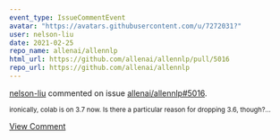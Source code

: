 ```yaml
---
event_type: IssueCommentEvent
avatar: "https://avatars.githubusercontent.com/u/7272031?"
user: nelson-liu
date: 2021-02-25
repo_name: allenai/allennlp
html_url: https://github.com/allenai/allennlp/pull/5016
repo_url: https://github.com/allenai/allennlp
---
```


<a href='https://github.com/nelson-liu' target='_blank'>nelson-liu</a> commented on issue <a href='https://github.com/allenai/allennlp/pull/5016' target='_blank'>allenai/allennlp#5016</a>.

<small>ironically, colab is on 3.7 now. Is there a particular reason for dropping 3.6, though?...</small>

<a href='https://github.com/allenai/allennlp/pull/5016' target='_blank'>View Comment</a>